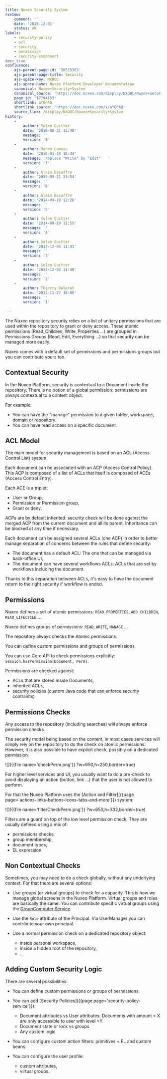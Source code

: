 ```yaml
---
title: Nuxeo Security System
review:
    comment: ''
    date: '2015-12-01'
    status: ok
labels:
    - security-policy
    - acl
    - security
    - permission
    - security-component
toc: true
confluence:
    ajs-parent-page-id: '20515363'
    ajs-parent-page-title: Security
    ajs-space-key: NXDOC
    ajs-space-name: Nuxeo Platform Developer Documentation
    canonical: Nuxeo+Security+System
    canonical_source: 'https://doc.nuxeo.com/display/NXDOC/Nuxeo+Security+System'
    page_id: '17794153'
    shortlink: aYQPAQ
    shortlink_source: 'https://doc.nuxeo.com/x/aYQPAQ'
    source_link: /display/NXDOC/Nuxeo+Security+System
history:
    - 
        author: Solen Guitter
        date: '2016-08-31 12:48'
        message: ''
        version: '8'
    - 
        author: Manon Lumeau
        date: '2016-01-18 15:44'
        message: 'replace "Write" by "Edit"   '
        version: '7'
    - 
        author: Alain Escaffre
        date: '2015-09-21 23:54'
        message: ''
        version: '6'
    - 
        author: Alain Escaffre
        date: '2014-09-19 12:26'
        message: ''
        version: '5'
    - 
        author: Solen Guitter
        date: '2014-09-19 11:55'
        message: ''
        version: '4'
    - 
        author: Solen Guitter
        date: '2013-12-04 11:41'
        message: ''
        version: '3'
    - 
        author: Solen Guitter
        date: '2013-12-04 11:40'
        message: ''
        version: '2'
    - 
        author: Thierry Delprat
        date: '2013-11-27 18:00'
        message: ''
        version: '1'

---
```

The Nuxeo repository security relies on a list of unitary permissions that are used within the repository to grant or deny access. These atomic permissions (Read_Children, Write_Properties ...) are grouped in Permissions Groups (Read, Edit, Everything ...) so that security can be managed more easily.

Nuxeo comes with a default set of permissions and permissions groups but you can contribute yours too.

## Contextual Security

In the Nuxeo Platform, security is contextual to a Document inside the repository. There is no notion of a global permission: permissions are always contextual to a content object.

For example:

*   You can have the "manage" permission to a given folder, workspace, domain or repository.
*   You can have read access on a specific document.

## ACL Model

The main model for security management is based on an ACL (Access Control List) system.

Each document can be associated with an ACP (Access Control Policy). This ACP is composed of a list of ACLs that itself is composed of ACEs (Access Control Entry).

Each ACE is a triplet:

*   User or Group,
*   Permission or Permission group,
*   Grant or deny.

ACPs are by default inherited: security check will be done against the merged ACP from the current document and all its parent. Inheritance can be blocked at any time if necessary.

Each document can be assigned several ACLs (one ACP) in order to better manage separation of concerns between the rules that define security:

*   The document has a default ACL: The one that can be managed via back-office UI,
*   The document can have several workflows ACLs: ACLs that are set by workflows including the document.

Thanks to this separation between ACLs, it's easy to have the document return to the right security if workflow is ended.

## Permissions

Nuxeo defines a set of atomic permissions: `READ_PROPERTIES`, `ADD_CHILDREN`, `READ_LIFECYCLE` ...

Nuxeo defines groups of permissions: `READ`, `WRITE`, `MANAGE` &hellip;

The repository always checks the Atomic permissions.

You can define custom permissions and groups of permissions.

You can use Core API to check permissions explicitly: `session.hasPermission(Document, Perm)`.

Permissions are checked against:

*   ACLs that are stored inside Documents,
*   inherited ACLs,
*   security policies (custom Java code that can enforce security contraints)

## Permissions Checks

Any access to the repository (including searches) will always enforce permission checks.

The security model being based on the content, in most cases services will simply rely on the repository to do the check on atomic permissions. However, it is also possible to have explicit check, possibly on a dedicated permission.

![]({{file name='checkPerm.png'}} ?w=650,h=250,border=true)

For higher level services and UI, you usually want to do a pre-check to avoid displaying an action (button, link ...) that the user is not allowed to perform.

For that the Nuxeo Platform uses the [Action and Filter]({{page page='actions-links-buttons-icons-tabs-and-more'}}) system:

![]({{file name='filterCheckPerm.png'}} ?w=650,h=332,border=true)

Filters are a guard on top of the low level permission check. They are usually defined using a mix of:

*   permissions checks,
*   group membership,
*   document types,
*   EL expression.

## Non Contextual Checks

Sometimes, you may need to do a check globally, without any underlying context. For that there are several options:

*   Use groups (or virtual groups) to check for a capacity.
    This is how we manage global screens in the Nuxeo Platform.
    Virtual groups and roles are basically the same.
    You can contribute specific virtual groups using the [GroupComputer Service](http://explorer.nuxeo.org/nuxeo/site/distribution/latest/viewExtensionPoint/org.nuxeo.ecm.platform.computedgroups.ComputedGroupsServiceImpl--computer).

*   Use the `Role` attribute of the Principal.
    Via UserManager you can contribute your own principal.
*   Use a normal permission check on a dedicated repository object:

    *   inside personal workspace,
    *   inside a hidden root of the repository,
    *   ...

## Adding Custom Security Logic

There are several possibilities:

*   You can define custom permissions or groups of permissions.
*   You can add [Security Policies]({{page page='security-policy-service'}}):

    *   Document attributes vs User attributes:
        Documents with amount > X are only accessible to user with level >Y.
    *   Document state or lock vs groups
    *   Any custom logic
*   You can configure custom action filters: primitives + EL and custom beans.
*   You can configure the user profile:
    *   custom attributes,
    *   virtual groups.

&nbsp;
